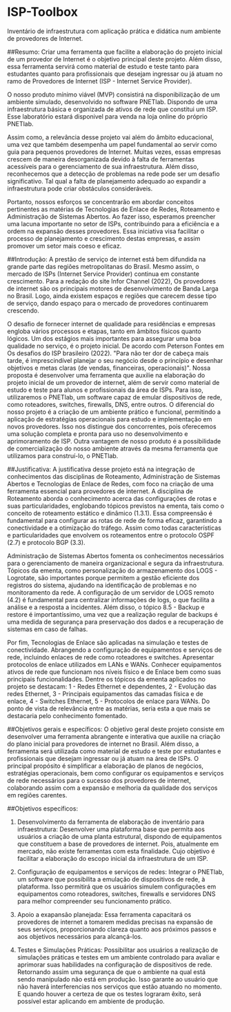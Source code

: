 # ISP-Toolbox
Inventário de infraestrutura com aplicação prática e didática num ambiente de provedores de Internet.

##Resumo: 
Criar uma ferramenta que facilite a elaboração do projeto inicial de um provedor de Internet é o objetivo principal deste projeto. Além disso, essa ferramenta servirá como material de estudo e teste tanto para estudantes quanto para profissionais que desejam ingressar ou já atuam no ramo de Provedores de Internet (ISP - Internet Service Provider).

O nosso produto mínimo viável (MVP) consistirá na disponibilização de um ambiente simulado, desenvolvido no software PNETlab. Dispondo de uma infraestrutura básica e organizada de ativos de rede que constitui um ISP. Esse laboratório estará disponivel para venda na loja online do próprio PNETlab.

Assim como, a relevância desse projeto vai além do âmbito educacional, uma vez que também desempenha um papel fundamental ao servir como guia para pequenos provedores de Internet. Muitas vezes, essas empresas crescem de maneira desorganizada devido à falta de ferramentas acessíveis para o gerenciamento de sua infraestrutura. Além disso, reconhecemos que a detecção de problemas na rede pode ser um desafio significativo. Tal qual a falta de planejamento adequado ao expandir a infraestrutura pode criar obstáculos consideráveis.

Portanto, nossos esforços se concentrarão em abordar conceitos pertinentes as matérias de Tecnologias de Enlace de Redes, Roteamento e Administração de Sistemas Abertos. Ao fazer isso, esperamos preencher uma lacuna importante no setor de ISPs, contribuindo para a eficiência e a ordem na expansão desses provedores. Essa iniciativa visa facilitar o processo de planejamento e crescimento destas empresas, e assim promover um setor mais coeso e eficaz.

##Introdução:
A prestão de serviço de internet está bem difundida na grande parte das regiões metropolitanas do Brasil. Mesmo assim, o mercado de ISPs (Internet Service Provider) continua em constante crescimento. Para a redação do site Infor Channel (2022), Os provedores de internet são os principais motores de desenvolvimento de Banda Larga no Brasil. Logo, ainda existem espaços e regiões que carecem desse tipo de serviço, dando espaço para o mercado de provedores continuarem crescendo.

O desafio de fornecer internet de qualidade para residências e empresas engloba vários processos e etapas, tanto em âmbitos físicos quanto lógicos. Um dos estágios mais importantes para assegurar uma boa qualidade no serviço, é o projeto inicial. De acordo com Peterson Fontes em Os desafios do ISP brasileiro (2022). "Para não ter dor de cabeça mais tarde, é imprescindível planejar o seu negócio desde o princípio e desenhar objetivos e metas claras (de vendas, financeiras, operacionais)".
Nossa proposta é desenvolver uma ferramenta que auxilie na elaboração do projeto inicial de um provedor de internet, além de servir como material de estudo e teste para alunos e profissionais da área de ISPs. Para isso, utilizaremos o PNETlab, um software capaz de emular dispositivos de rede, como roteadores, switches, firewalls, DNS, entre outros. O diferencial do nosso projeto é a criação de um ambiente prático e funcional, permitindo a aplicação de estratégias operacionais para estudo e implementação em novos provedores. Isso nos distingue dos concorrentes, pois oferecemos uma solução completa e pronta para uso no desenvolvimento e aprimoramento de ISP. Outra vantagem de nosso produto é a possibilidade de comercialização do nosso ambiente através da mesma ferramenta que utilizamos para construí-lo, o PNETlab.

##Justificativa:
A justificativa desse projeto está na integração de conhecimentos das disciplinas de Roteamento, Administração de Sistemas Abertos e Tecnologias de Enlace de Redes, com foco na criação de uma ferramenta essencial para provedores de internet. A disciplina de Roteamento aborda o conhecimento acerca das configurações de rotas e suas particularidades, englobando tópicos previstos na ementa, tais como o conceito de roteamento estático e dinâmico (1.3.1). Essa compreensão é fundamental para configurar as rotas de rede de forma eficaz, garantindo a conectividade e a otimização do tráfego. Assim como todas características e particularidades que envolvem os roteamentos entre o protocolo OSPF (2.7) e protocolo BGP (3.3). 

Administração de Sistemas Abertos fomenta os conhecimentos necessários para o gerenciamento de maneira organizacional e segura da infraestrutura. Tópicos da ementa, como personalização do armazenamento dos LOGS - Logrotate, são importantes porque permitem a gestão eficiente dos registros do sistema, ajudando na identificação de problemas e no monitoramento da rede. A configuração de um servidor de LOGS remoto (4.2) é fundamental para centralizar informações de logs, o que facilita a análise e a resposta a incidentes. Além disso, o tópico 8.5 - Backup e restore é importantíssimo, uma vez que a realização regular de backups é uma medida de segurança para preservação dos dados e a recuperação de sistemas em caso de falhas.

Por fim, Tecnologias de Enlace são aplicadas na simulação e testes de conectividade. Abrangendo a configuração de equipamentos e serviços de rede, incluindo enlaces de rede como roteadores e switches. Apresentar protocolos de enlace utilizados em LANs e WANs. Conhecer equipamentos ativos de rede que funcionam nos níveis físico e de Enlace bem como suas principais funcionalidades. Dentre os tópicos da ementa aplicados no projeto se destacam: 1 - Redes Ethernet e dependentes, 2 - Evolução das redes Ethernet, 3 - Principais equipamentos das camadas física e de enlace, 4 - Switches Ethernet, 5 - Protocolos de enlace para WANs. Do ponto de vista de relevância entre as matérias, seria esta a que mais se destacaria pelo conhecimento fomentado.   



##Objetivos gerais e específicos:
O objetivo geral deste projeto consiste em desenvolver uma ferramenta abrangente e interativa que auxilie na criação do plano inicial para provedores de internet no Brasil. Além disso, a ferramenta será utilizada como material de estudo e teste por estudantes e profissionais que desejam ingressar ou já atuam na área de ISPs. O principal propósito é simplificar a elaboração de planos de negócios, estratégias operacionais, bem como configurar os equipamentos e serviços de rede necessários para o sucesso dos provedores de internet, colaborando assim com a expansão e melhoria da qualidade dos serviços em regiões carentes.


##Objetivos específicos:
1. Desenvolvimento da ferramenta de elaboração de inventário para infraestrutura:
Desenvolver uma plataforma base que permita aos usuários a criação de uma planta estrutural, dispondo de equipamentos que constituem a base de provedores de internet. Pois, atualmente em mercado, não existe ferramentas com esta finalidade. Cujo objetivo é facilitar a elaboração do escopo inicial da infraestrutura de um ISP.   

2. Configuração de equipamentos e serviços de redes:
Integrar o PNETlab, um software que possibilita a emulação de dispositivos de rede, à plataforma. Isso permitirá que os usuários simulem configurações em equipamentos como roteadores, switches, firewalls e servidores DNS para melhor compreender seu funcionamento prático.

3. Apoio a exapansão planejada:
Essa ferramenta capacitará os provedores de internet a tomarem medidas precisas na expansão de seus serviços, proporcionando clareza quanto aos próximos passos e aos objetivos necessários para alcançá-los.

4. Testes e Simulações Práticas:
Possibilitar aos usuários a realização de simulações práticas e testes em um ambiente controlado para avaliar e aprimorar suas habilidades na configuração de dispositivos de rede. Retornando assim uma segurança de que o ambiente na qual está sendo manipulado não está em produção. Isso garante ao usuário que não haverá interferencias nos serviços que estão atuando no momento. E quando houver a certeza de que os testes lograram êxito, será possível estar aplicando em ambiente de produção.
